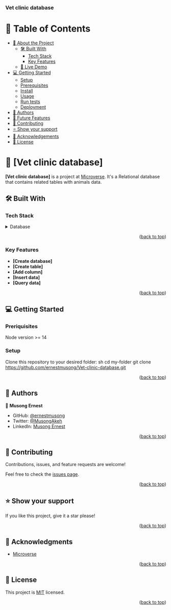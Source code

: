 <a name="readme-top"></a>
  <h3><b>Vet clinic database</b></h3>

# 📗 Table of Contents

- [📖 About the Project](#about-project)
  - [🛠 Built With](#built-with)
    - [Tech Stack](#tech-stack)
    - [Key Features](#key-features)
  - [🚀 Live Demo](#live-demo)
- [💻 Getting Started](#getting-started)
  - [Setup](#setup)
  - [Prerequisites](#prerequisites)
  - [Install](#install)
  - [Usage](#usage)
  - [Run tests](#run-tests)
  - [Deployment](#triangular_flag_on_post-deployment)
- [👥 Authors](#authors)
- [🔭 Future Features](#future-features)
- [🤝 Contributing](#contributing)
- [⭐️ Show your support](#support)
- [🙏 Acknowledgements](#acknowledgements)
- [📝 License](#license)

# 📖 [Vet clinic database] <a name="about-project"></a>

**[Vet clinic database]** is a project at <a href='https://www.microverse.org/'>Microverse</a>. It's a Relational database that contains related tables with animals data.

## 🛠 Built With <a name="built-with"></a>

### Tech Stack <a name="tech-stack"></a>
<details>
  <summary>Database</summary>
  <ul>
    <li><a href="#">PostgreSQL</a></li>
  </ul>
</details>

<p align="right">(<a href="#readme-top">back to top</a>)</p>

### Key Features <a name="key-features"></a>

- **[Create database]**
- **[Create table]**
- **[Add column]**
- **[Insert data]**
- **[Query data]**

<p align="right">(<a href="#readme-top">back to top</a>)</p>

## 💻 Getting Started <a name="getting-started"></a>

### Preriquisites

Node version >= 14

### Setup

Clone this repository to your desired folder:
sh
  cd my-folder
 git clone https://github.com/ernestmusong/Vet-clinic-database.git
 

<p align="right">(<a href="#readme-top">back to top</a>)</p>

## 👥 Authors <a name="authors"></a>

👤 **Musong Ernest**

- GitHub: [@ernestmusong](https://github.com/ernestmusong)
- Twitter: [@MusongAkeh](https://twitter.com/MusongAkeh)
- LinkedIn: [Musong Ernest](https://www.linkedin.com/in/musongernestakeh/)

<p align="right">(<a href="#readme-top">back to top</a>)</p>

## 🤝 Contributing <a name="contributing"></a>

Contributions, issues, and feature requests are welcome!

Feel free to check the [issues page](https://github.com/ernestmusong/Vet-clinic-database/issues).

<p align="right">(<a href="#readme-top">back to top</a>)</p>

## ⭐️ Show your support <a name="support"></a>
If you like this project, give it a star please!

<p align="right">(<a href="#readme-top">back to top</a>)</p>

## 🙏 Acknowledgments <a name="acknowledgements"></a>
 <ul>
    <li><a href="https://www.microverse.org/">Microverse</a></li>
  </ul>


<p align="right">(<a href="#readme-top">back to top</a>)</p>

## 📝 License <a name="license"></a>
  This project is [MIT](./LICENSE.txt) licensed.

<p align="right">(<a href="#readme-top">back to top</a>)</p>